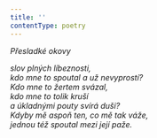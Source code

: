 ```yaml
---
title: ''
contentType: poetry
---
```


<section>

_Přesladké okovy_

_slov plných líbeznosti,  
kdo mne to spoutal a už nevyprostí?  
Kdo mne to žertem svázal,  
kdo mne to tolik kruší  
a úkladnými pouty svírá duši?  
Kdyby mě aspoň ten, co mě tak váže,  
jednou též spoutal mezi její paže._

</section>
